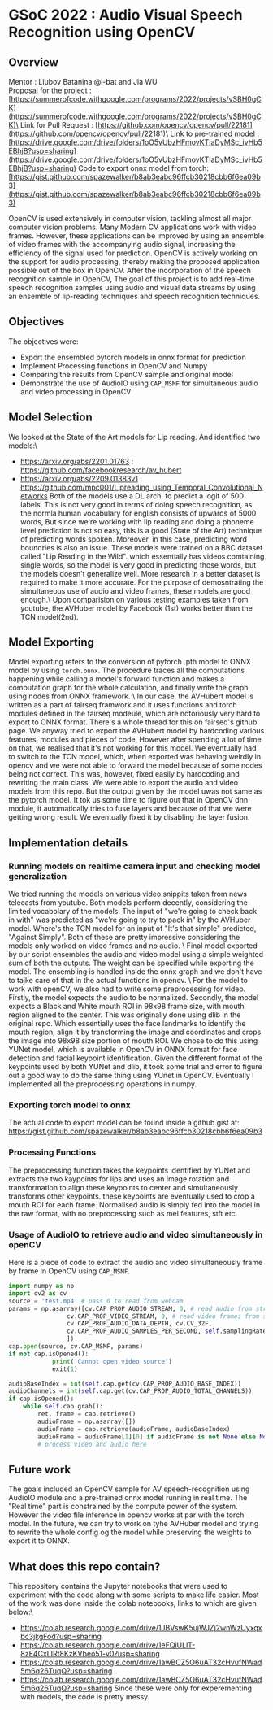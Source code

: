 # GSoC 2022 : Audio Visual Speech Recognition using OpenCV

## Overview
Mentor : Liubov Batanina @l-bat and Jia WU\
Proposal for the project : [https://summerofcode.withgoogle.com/programs/2022/projects/vSBH0gCK](https://summerofcode.withgoogle.com/programs/2022/projects/vSBH0gCK)\
Link for Pull Request : [https://github.com/opencv/opencv/pull/22181](https://github.com/opencv/opencv/pull/22181)\
Link to pre-trained model : [https://drive.google.com/drive/folders/1oO5vUbzHFmovKTIaDyMSc_ivHb5EBhjB?usp=sharing](https://drive.google.com/drive/folders/1oO5vUbzHFmovKTIaDyMSc_ivHb5EBhjB?usp=sharing)
Code to export onnx model from torch: [https://gist.github.com/spazewalker/b8ab3eabc96ffcb30218cbb6f6ea09b3](https://gist.github.com/spazewalker/b8ab3eabc96ffcb30218cbb6f6ea09b3)

OpenCV is used extensively in computer vision, tackling almost all major computer vision problems. Many Modern CV applications work with video frames. However, these applications can be improved by using an ensemble of video frames with the accompanying audio signal, increasing the efficiency of the signal used for prediction. OpenCV is actively working on the support for audio processing, thereby making the proposed application possible out of the box in OpenCV. After the incorporation of the speech recognition sample in OpenCV, The goal of this project is to add real-time speech recognition samples using audio and visual data streams by using an ensemble of lip-reading techniques and speech recognition techniques.

## Objectives
The objectives were:
* Export the ensembled pytorch models in onnx format for prediction
* Implement Processing functions in OpenCV and Numpy
* Comparing the results from OpenCV sample and original model
* Demonstrate the use of AudioIO using `CAP_MSMF` for simultaneous audio and video processing in OpenCV

## Model Selection
We looked at the State of the Art models for Lip reading. And identified two models:\
- https://arxiv.org/abs/2201.01763 : https://github.com/facebookresearch/av_hubert
- https://arxiv.org/abs/2209.01383v1 : https://github.com/mpc001/Lipreading_using_Temporal_Convolutional_Networks
Both of the models use a DL arch. to predict a logit of 500 labels. This is not very good in terms of doing speech recognition, as the normla human vocabulary for english consists of upwards of 5000 words, But since we're working with lip reading and doing a phoneme level prediction is not so easy, this is a good (State of the Art) technique of predicting words spoken. Moreover, in this case, predicting word boundries is also an issue. These models were trained on a BBC dataset called "Lip Reading in the Wild". which essentially has videos comtaining single words, so the model is very good in predicting those words, but the models doesn't generalize well. More research in a better dataset is required to make it more accurate. For the purpose of demosntrating the simultaneous use of audio and video frames, these models are good enough.\ Upon comparision on various testing examples taken from youtube, the AVHuber model by Facebook (1st) works better than the TCN model(2nd). 

## Model Exporting
Model exporting refers to the conversion of pytorch .pth model to ONNX model by using `torch.onnx`. The procedure traces all the computations happening while calling a model's forward function and makes a computation graph for the whole calculation, and finally write the graph using nodes from ONNX framework. \ In our case, the AVHubert model is written as a part of fairseq framwork and it uses functions and torch modules defined in the fairseq modeule, which are notoriously very hard to export to ONNX format. There's a whole thread for this on fairseq's github page. We anyway tried to export the AVHubert model by hardcoding various features, modules and pieces of code, However after spending a lot of time on that, we realised that it's not working for this model. We eventually had to switch to the TCN model, which, when exported was behaving weirdly in opencv and we were not able to forward the model because of some nodes being not correct. This was, however, fixed easily by hardcoding and rewriting the main class. We were able to export the audio and video models from this repo. But the output given by the model uwas not same as the pytorch model. It tok us some time to figure out that in OpenCV dnn module, it automatically tries to fuse layers and because of that we were getting wrong result. We eventually fixed it by disabling the layer fusion.

## Implementation details
### Running models on realtime camera input and checking model generalization
We tried running the models on various video snippits taken from news telecasts from youtube. Both models perform decently, considering the limited vocabolary of the models. The input of "we're going to check back in with" was predicted as "we're going to try to pack in" by the AVHuber model. Where's the TCN model for an input of "It's that simple" predicted, "Against Simply". Both of these are pretty impressive considering the models only worked on video frames and no audio. \ Final model exported by our script ensembles the audio and video model using a simple weighted sum of both the outputs. The weight can be specified while exporting the model. The ensembling is handled inside the onnx graph and we don't have to tajke care of that in the actual functions in opencv. \ For the model to work with openCV, we also had to write some preprocessing for video. Firstly, the model expects the audio to be normalized. Secondly, the model expects a Black and White mouth ROI in 98x98 frame size, with mouth region aligned to the center. This was originally done using dlib in the original repo. Which essentially uses the face landmarks to identify the mouth region, align it by transforming the image and coordinates and crops the image into 98x98 size portion of mouth ROI. We chose to do this using YUNet model, which is available in OpenCV in ONNX format for face detection and facial keypoint identification. Given the different format of the keypoints used by both YUNet and dlib, it took some trial and error to figure out a good way to do the same thing using YUnet in OpenCV. Eventually I implemented all the preprocessing operations in numpy.  

### Exporting torch model to onnx
The actual code to export model can be found inside a github gist at: https://gist.github.com/spazewalker/b8ab3eabc96ffcb30218cbb6f6ea09b3

### Processing Functions
The preprocessing function takes the keypoints identified by YUNet and extracts the two kaypoints for lips and uses an image rotation and transformation to align these keypoints to center and simultaneously transforms other keypoints. these keypoints are eventually used to crop a mouth ROI for each frame. Normalised audio is simply fed into the model in the raw format, with no preprocessing such as mel features, stft etc.

### Usage of AudioIO to retrieve audio and video simultaneously in openCV
Here is a piece of code to extract the audio and video simultaneously frame by frame in OpenCV using `CAP_MSMF`.
```python
import numpy as np
import cv2 as cv
source = 'test.mp4' # pass 0 to read from webcam
params = np.asarray([cv.CAP_PROP_AUDIO_STREAM, 0, # read audio from stream 0
                cv.CAP_PROP_VIDEO_STREAM, 0, # read video frames from stream 0
                cv.CAP_PROP_AUDIO_DATA_DEPTH, cv.CV_32F,
                cv.CAP_PROP_AUDIO_SAMPLES_PER_SECOND, self.samplingRate
                ])
cap.open(source, cv.CAP_MSMF, params)
if not cap.isOpened():
            print('Cannot open video source')
            exit(1)

audioBaseIndex = int(self.cap.get(cv.CAP_PROP_AUDIO_BASE_INDEX))
audioChannels = int(self.cap.get(cv.CAP_PROP_AUDIO_TOTAL_CHANNELS))
if cap.isOpened():
    while self.cap.grab():
        ret, frame = cap.retrieve()
        audioFrame = np.asarray([])
        audioFrame = cap.retrieve(audioFrame, audioBaseIndex)
        audioFrame = audioFrame[1][0] if audioFrame is not None else None
        # process video and audio here
```
## Future work
The goals included an OpenCV sample for AV speech-recognition using AudioIO module and a pre-trained onnx model running in real time. The "Real time" part is constrained by the compute power of the system. However the video file inference in opencv works at par with the torch model. In the future, we can try to work on tyhe AVHuber model and trying to rewrite the whole config og the model while preserving the weights to export it to ONNX.

## What does this repo contain?
This repository contains the Jupyter notebooks that were used to experiment with the code along with some scripts to make life easier. Most of the work was done inside the colab notebooks, links to which are given below:\
- https://colab.research.google.com/drive/1JBVswK5ujWJZj2wnWzUyxqxbc3jkgFod?usp=sharing
- https://colab.research.google.com/drive/1eFQiULlT-8zE4CxLIRt8KzKVbeo51-v0?usp=sharing
- https://colab.research.google.com/drive/1awBCZ5O6uAT32cHvufNWad5m6q26TuqQ?usp=sharing
- https://colab.research.google.com/drive/1awBCZ5O6uAT32cHvufNWad5m6q26TuqQ?usp=sharing
Since these were only for experementing with models, the code is pretty messy.
